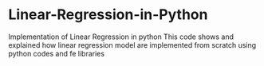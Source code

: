 # Linear-Regression-in-Python
Implementation of Linear Regression in python
This code shows and explained how linear regression model are implemented from scratch using python codes and fe libraries

